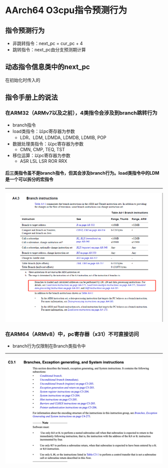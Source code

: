 # AArch64 O3cpu指令预测行为

## 指令预测行为
- 非跳转指令：next_pc = cur_pc + 4
- 跳转指令：next_pc由分支预测期计算

## 动态指令信息类中的next_pc
在初始化时传入的

## 指令手册上的说法

### 在ARM32（ARMv7以及之前），4类指令会涉及到branch跳转行为
- branch指令
- load类指令：以pc寄存器为参数
  - LDR、LDM, LDMDA, LDMDB, LDMIB, POP 
- 数据处理类指令：以pc寄存器为参数
  - CMN, CMP, TEQ,  TST 
- 移位运算：以pc寄存器为参数
  - ASR LSL LSR ROR RRX

#### 后三类指令虽不是branch指令，但其会涉及branch行为。load类指令中的LDM是一个可以拆分的宏指令
--- 
![](./1.png)


### 在ARM64（ARMv8）中，pc寄存器（x31）不可直接访问
- branch行为仅限制在Branch类指令中

--- 
![](./2.png)
